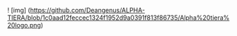 ! [img] (https://github.com/Deangenus/ALPHA-TIERA/blob/1c0aad12feccec1324f1952d9a0391f813f86735/Alpha%20tiera%20logo.png)







  

```



